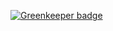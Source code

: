 

[![Greenkeeper badge](https://badges.greenkeeper.io/focuswish/dynamodb-tools.svg)](https://greenkeeper.io/)